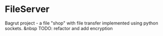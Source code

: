 # FileServer
Bagrut project - a file "shop" with file transfer implemented using python sockets. &nbsp
TODO: refactor and add encryption
